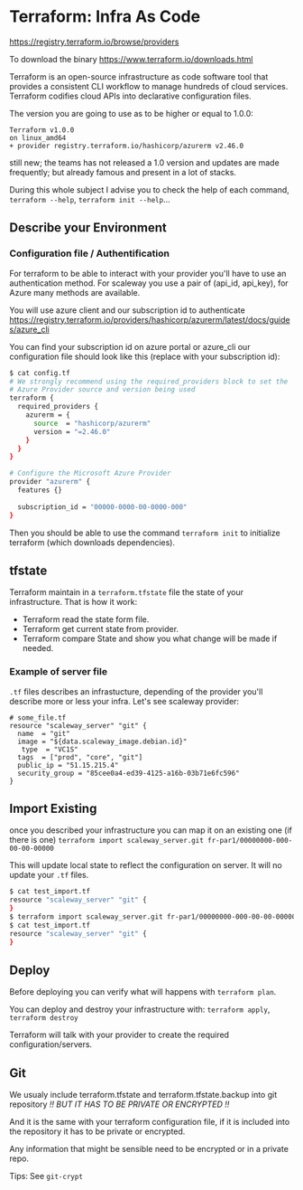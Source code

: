 # Terraform: Infra As Code


https://registry.terraform.io/browse/providers

To download the binary https://www.terraform.io/downloads.html

Terraform is an open-source infrastructure as code software tool that provides a consistent CLI workflow to manage
hundreds of cloud services. Terraform codifies cloud APIs into declarative configuration files.

The version you are going to use as to be higher or equal to 1.0.0:
```
Terraform v1.0.0
on linux_amd64
+ provider registry.terraform.io/hashicorp/azurerm v2.46.0
```

still new; the teams has not released a 1.0 version and updates are made frequently; but already
famous and present in a lot of stacks.

During this whole subject I advise you to check the help of each command, `terraform --help`, `terraform init --help`...

## Describe your Environment

### Configuration file / Authentification

For terraform to be able to interact with your provider you'll have to use an authentication method.
For scaleway you use a pair of (api_id, api_key), for Azure many methods are available. 

You will use azure client and our subscription id to authenticate
https://registry.terraform.io/providers/hashicorp/azurerm/latest/docs/guides/azure_cli

You can find your subscription id on azure portal or azure_cli
our configuration file should look like this (replace with your subscription id):
```bash
$ cat config.tf
# We strongly recommend using the required_providers block to set the
# Azure Provider source and version being used
terraform {
  required_providers {
    azurerm = {
      source  = "hashicorp/azurerm"
      version = "=2.46.0"
    }
  }
}

# Configure the Microsoft Azure Provider
provider "azurerm" {
  features {}
 
  subscription_id = "00000-0000-00-0000-000"
}
```
Then you should be able to use the command `terraform init` to initialize terraform (which downloads dependencies).

## tfstate

Terraform maintain in a `terraform.tfstate` file the state of your infrastructure.
That is how it work:

  - Terraform read the state form file.
  - Terraform get current state from provider.
  - Terraform compare State and show you what change will be made if needed.

### Example of server file

`.tf` files describes an infrastucture, depending of the provider you'll describe more or less your infra.
Let's see scaleway provider:
```
# some_file.tf
resource "scaleway_server" "git" {
  name  = "git"
  image = "${data.scaleway_image.debian.id}"
   type  = "VC1S"
  tags  = ["prod", "core", "git"]
  public_ip = "51.15.215.4"
  security_group = "85cee0a4-ed39-4125-a16b-03b71e6fc596" 
}
```

## Import Existing

once you described your infrastructure you can map it on an existing one (if there is one)
`terraform import scaleway_server.git fr-par1/00000000-000-00-00-00000`

This will update local state to reflect the configuration on server. It will no update your `.tf` files.

```bash
$ cat test_import.tf
resource "scaleway_server" "git" {
}
$ terraform import scaleway_server.git fr-par1/00000000-000-00-00-00000
$ cat test_import.tf
resource "scaleway_server" "git" {
}
```

## Deploy

Before deploying you can verify what will happens with `terraform plan`.

You can deploy and destroy your infrastructure with: `terraform apply`, `terraform destroy`

Terraform will talk with your provider to create the required configuration/servers.


## Git

We usualy include terraform.tfstate and terraform.tfstate.backup into git repository *!! BUT IT HAS TO BE PRIVATE OR 
ENCRYPTED !!*

And it is the same with your terraform configuration file,
if it is included into the repository it has to be private or encrypted.

Any information that might be sensible need to be encrypted or in a private repo.

Tips: See `git-crypt`
